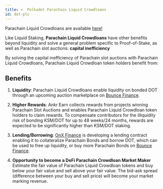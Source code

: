 ```yaml
---
title: ☔️  Polkadot Parachain Liquid Crowdloans
id: dot-plc
---
```


Parachain Liquid Crowdloans are available [here!](https://stakefi.ankr.com/parachain-bonds)

Like Liquid Staking, **Parachain Liquid Crowdloans** have other benefits beyond liquidity and solve a general problem specific to Proof-of-Stake, as well as Parachain slot auctions: **capital inefficiency**

By solving the capital inefficiency of Parachain slot auctions with Parachain Liquid Crowdloans, Parachain Liquid Crowdloan token holders benefit from:

## Benefits

1. **Liquidity**: Parachain Liquid Crowdloans enable liquidity on bonded DOT through an upcoming auction marketplace on [Bounce Finance](https://bounce.finance).

2. **Higher Rewards**: Ankr Earn collects rewards from projects winning Parachain Slot Auctions and enables Parachain Liquid Crowdloan token holders to claim rewards. To compensate contributors for the illiquidity risk of bonding KSM/DOT for up to 48 weeks/24 months, rewards are expected to be significantly higher than KSM/DOT staking.

3. **Lending/Borrowing**: [OnX Finance](https://onx.finance) is developing a lending contract enabling it to collateralize Parachain Bonds and borrow DOT, which can be used to free up liquidity, or buy more Parachain Bonds on [Bounce Finance](https://bounce.finance).

4.  **Opportunity to become a DeFi Parachain Crowdloan Market Maker**
Estimate the fair value of Parachain Liquid Crowdloan tokens and buy below your fair value and sell above your fair value. The bid-ask spread (difference between your buy and sell price) will become your market marking revenue.
